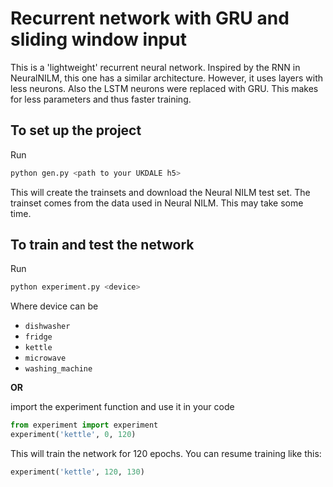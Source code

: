 # Recurrent network with GRU and sliding window input

This is a 'lightweight' recurrent neural network. Inspired by the RNN in NeuralNILM, this one has a similar architecture. However, it uses layers with less neurons. Also the LSTM neurons were replaced with GRU. This makes for less parameters and thus faster training.

## To set up the project
Run
```bash
python gen.py <path to your UKDALE h5>
```

This will create the trainsets and download the Neural NILM test set. The trainset comes from the data used in Neural NILM. This may take some time.

## To train and test the network
Run
```bash
python experiment.py <device>
```
Where device can be
* ```dishwasher```
* ```fridge```
* ```kettle```
* ```microwave```
* ```washing_machine```

__OR__

import the experiment function and use it in your code
```python
from experiment import experiment
experiment('kettle', 0, 120)
```
This will train the network for 120 epochs. You can resume training like this:
```python
experiment('kettle', 120, 130)
```

